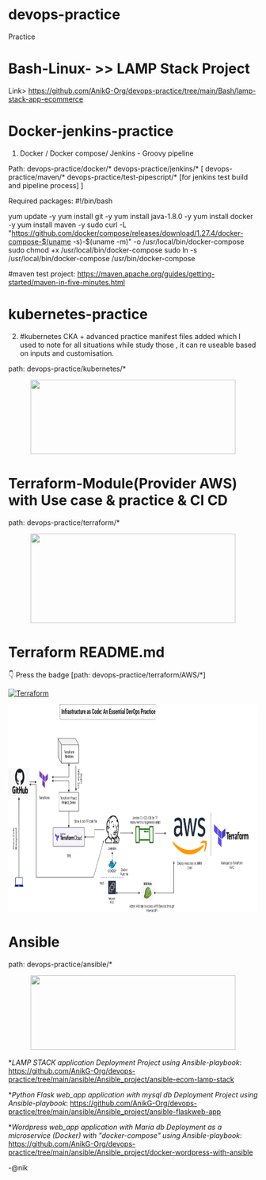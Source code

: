 # devops-practice
Practice

# Bash-Linux- >> LAMP Stack Project

Link> https://github.com/AnikG-Org/devops-practice/tree/main/Bash/lamp-stack-app-ecommerce

# Docker-jenkins-practice

1. Docker / Docker compose/ Jenkins - Groovy pipeline

Path: devops-practice/docker/*   devops-practice/jenkins/*  [ devops-practice/maven/*  devops-practice/test-pipescript/* [for jenkins test build and pipeline process] ]

Required packages: 
#!/bin/bash

yum update -y
yum install git -y
yum install java-1.8.0 -y
yum install docker -y
yum install maven -y
sudo curl -L "https://github.com/docker/compose/releases/download/1.27.4/docker-compose-$(uname -s)-$(uname -m)" -o /usr/local/bin/docker-compose
sudo chmod +x /usr/local/bin/docker-compose
sudo ln -s /usr/local/bin/docker-compose /usr/bin/docker-compose


#maven test project: https://maven.apache.org/guides/getting-started/maven-in-five-minutes.html



# kubernetes-practice
2. #kubernetes CKA + advanced  practice manifest files added which I used to note for all situations while study those , it can re useable based on inputs and customisation.

path: devops-practice/kubernetes/*

<p align="center">
  <img src="https://kubernetes.io/images/kubernetes-horizontal-color.png" width="414" height="150" />
</p>


# Terraform-Module(Provider AWS) with Use case & practice & CI CD

path: devops-practice/terraform/*

<p align="center">
  <img src="https://www.datocms-assets.com/2885/1542060063-terraformshare-imglogo-w-stack-graphic1200x630.png" width="414" height="180" />
</p>


# Terraform README.md

 :point_down: Press the badge [path: devops-practice/terraform/AWS/*]
</p>

[![Terraform](https://img.shields.io/badge/README.MD%20IAAC%20with-Terraform-%235849a6.svg)](https://github.com/AnikG-Org/devops-practice/blob/main/terraform/AWS/README.md)


<p align="center">
  <img src="https://github.com/AnikG-Org/devops-practice/blob/main/terraform/AWS/Untitled%20Diagram.png" width="814" height="420" />
</p>



# Ansible

path: devops-practice/ansible/*

<p align="center">
  <img src="https://upload.wikimedia.org/wikipedia/commons/2/24/Ansible_logo.svg" width="414" height="150" />
</p>


**LAMP STACK application Deployment Project using *Ansible-playbook**: https://github.com/AnikG-Org/devops-practice/tree/main/ansible/Ansible_project/ansible-ecom-lamp-stack

**Python Flask web_app application with mysql db Deployment Project using *Ansible-playbook**: https://github.com/AnikG-Org/devops-practice/tree/main/ansible/Ansible_project/ansible-flaskweb-app

**Wordpress web_app application with Maria db Deployment as a microservice (Docker) with "docker-compose" using *Ansible-playbook**: https://github.com/AnikG-Org/devops-practice/tree/main/ansible/Ansible_project/docker-wordpress-with-ansible

-@nik
